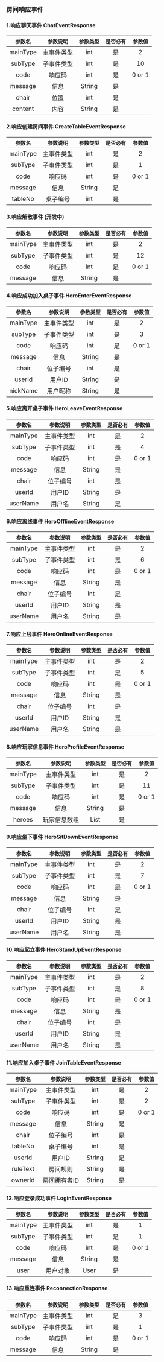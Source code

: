 ### 房间响应事件
#### 1.响应聊天事件 ChatEventResponse
|`参数名`|`参数说明`|`参数类型`|`是否必有`|`参数值`
|:---:|:---:|:---:|:---:|:---:|
|mainType|主事件类型|int|是|2
|subType|子事件类型|int|是|10
|code|响应码|int|是| 0 or 1
|message|信息|String|是|
|chair|位置|int|是|
|content|内容|String|是|


#### 2.响应创建房间事件 CreateTableEventResponse
|`参数名`|`参数说明`|`参数类型`|`是否必有`|`参数值`
|:---:|:---:|:---:|:---:|:---:|
|mainType|主事件类型|int|是|2
|subType|子事件类型|int|是|1
|code|响应码|int|是| 0 or 1
|message|信息|String|是|
|tableNo|桌子编号|int|是|

#### 3.响应解散事件 (开发中) 
|`参数名`|`参数说明`|`参数类型`|`是否必有`|`参数值`
|:---:|:---:|:---:|:---:|:---:|
|mainType|主事件类型|int|是|2
|subType|子事件类型|int|是|12
|code|响应码|int|是| 0 or 1
|message|信息|String|是|

#### 4.响应成功加入桌子事件  HeroEnterEventResponse
|`参数名`|`参数说明`|`参数类型`|`是否必有`|`参数值`
|:---:|:---:|:---:|:---:|:---:|
|mainType|主事件类型|int|是|2
|subType|子事件类型|int|是|3
|code|响应码|int|是| 0 or 1
|message|信息|String|是|
|chair|位子编号|int|是|
|userId|用户ID|String|是|
|nickName|用户昵称|String|是|

#### 5.响应离开桌子事件  HeroLeaveEventResponse
|`参数名`|`参数说明`|`参数类型`|`是否必有`|`参数值`
|:---:|:---:|:---:|:---:|:---:|
|mainType|主事件类型|int|是|2
|subType|子事件类型|int|是|4
|code|响应码|int|是| 0 or 1
|message|信息|String|是|
|chair|位子编号|int|是|
|userId|用户ID|String|是|
|userName|用户名|String|是|

#### 6.响应离线事件  HeroOfflineEventResponse
|`参数名`|`参数说明`|`参数类型`|`是否必有`|`参数值`
|:---:|:---:|:---:|:---:|:---:|
|mainType|主事件类型|int|是|2
|subType|子事件类型|int|是|6
|code|响应码|int|是| 0 or 1
|message|信息|String|是|
|chair|位子编号|int|是|
|userId|用户ID|String|是|
|userName|用户名|String|是|

#### 7.响应上线事件  HeroOnlineEventResponse
|`参数名`|`参数说明`|`参数类型`|`是否必有`|`参数值`
|:---:|:---:|:---:|:---:|:---:|
|mainType|主事件类型|int|是|2
|subType|子事件类型|int|是|5
|code|响应码|int|是| 0 or 1
|message|信息|String|是|
|chair|位子编号|int|是|
|userId|用户ID|String|是|
|userName|用户名|String|是|

#### 8.响应玩家信息事件  HeroProfileEventResponse
|`参数名`|`参数说明`|`参数类型`|`是否必有`|`参数值`
|:---:|:---:|:---:|:---:|:---:|
|mainType|主事件类型|int|是|2
|subType|子事件类型|int|是|11
|code|响应码|int|是| 0 or 1
|message|信息|String|是|
|heroes|玩家信息数组|List|是|

#### 9.响应坐下事件 HeroSitDownEventResponse
|`参数名`|`参数说明`|`参数类型`|`是否必有`|`参数值`
|:---:|:---:|:---:|:---:|:---:|
|mainType|主事件类型|int|是|2
|subType|子事件类型|int|是|7
|code|响应码|int|是| 0 or 1
|message|信息|String|是|
|chair|位子编号|int|是|
|userId|用户ID|String|是|
|userName|用户名|String|是|

#### 10.响应起立事件 HeroStandUpEventResponse
|`参数名`|`参数说明`|`参数类型`|`是否必有`|`参数值`
|:---:|:---:|:---:|:---:|:---:|
|mainType|主事件类型|int|是|2
|subType|子事件类型|int|是|8
|code|响应码|int|是| 0 or 1
|message|信息|String|是|
|chair|位子编号|int|是|
|userId|用户ID|String|是|
|userName|用户名|String|是|

#### 11.响应加入桌子事件 JoinTableEventResponse
|`参数名`|`参数说明`|`参数类型`|`是否必有`|`参数值`
|:---:|:---:|:---:|:---:|:---:|
|mainType|主事件类型|int|是|2
|subType|子事件类型|int|是|2
|code|响应码|int|是| 0 or 1
|message|信息|String|是|
|chair|位子编号|int|是|
|tableNo|桌子编号|int|是|
|userId|用户ID|String|是|
|ruleText|房间规则|String|是|
|ownerId|房间拥有者ID|String|是|

#### 12.响应登录成功事件 LoginEventResponse
|`参数名`|`参数说明`|`参数类型`|`是否必有`|`参数值`
|:---:|:---:|:---:|:---:|:---:|
|mainType|主事件类型|int|是|1
|subType|子事件类型|int|是|1
|code|响应码|int|是| 0 or 1
|message|信息|String|是|
|user|用户对象|User|是|

#### 13.响应重连事件 ReconnectionResponse
|`参数名`|`参数说明`|`参数类型`|`是否必有`|`参数值`
|:---:|:---:|:---:|:---:|:---:|
|mainType|主事件类型|int|是|3
|subType|子事件类型|int|是|1
|code|响应码|int|是| 0 or 1
|message|信息|String|是|

